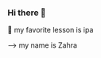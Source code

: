 ### Hi there 👋

<!--
**NurFaizaAzZahrani/NurFaizaAzZahrani** is a ✨ _special_ ✨ repository because its `README.md` (this file) appears on your GitHub profile.

Here are some ideas to get you started:

- 🔭 I’m currently working on ...
- 🌱 I’m currently learning ...
- 👯 I’m looking to collaborate on ...
- 🤔 I’m looking for help with ...
- 💬 Ask me about ...
- 📫 How to reach me: ...
- 😄 Pronouns: ...
- ⚡ Fun fact: ...
- 😜 hii my name is Zahra
-->🐣 my favorite lesson is ipa
--> my name is Zahra

